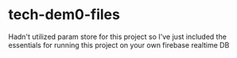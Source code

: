 # tech-dem0-files
Hadn't utilized param store for this project so I've just included the essentials for running this project on your own firebase realtime DB
